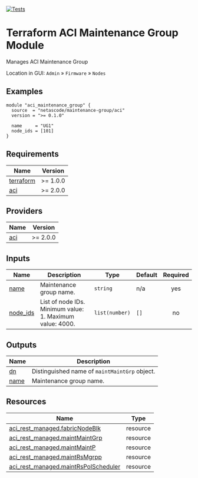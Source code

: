 <!-- BEGIN_TF_DOCS -->
[![Tests](https://github.com/netascode/terraform-aci-maintenance-group/actions/workflows/test.yml/badge.svg)](https://github.com/netascode/terraform-aci-maintenance-group/actions/workflows/test.yml)

# Terraform ACI Maintenance Group Module

Manages ACI Maintenance Group

Location in GUI:
`Admin` » `Firmware` » `Nodes`

## Examples

```hcl
module "aci_maintenance_group" {
  source  = "netascode/maintenance-group/aci"
  version = ">= 0.1.0"

  name     = "UG1"
  node_ids = [101]
}
```

## Requirements

| Name | Version |
|------|---------|
| <a name="requirement_terraform"></a> [terraform](#requirement\_terraform) | >= 1.0.0 |
| <a name="requirement_aci"></a> [aci](#requirement\_aci) | >= 2.0.0 |

## Providers

| Name | Version |
|------|---------|
| <a name="provider_aci"></a> [aci](#provider\_aci) | >= 2.0.0 |

## Inputs

| Name | Description | Type | Default | Required |
|------|-------------|------|---------|:--------:|
| <a name="input_name"></a> [name](#input\_name) | Maintenance group name. | `string` | n/a | yes |
| <a name="input_node_ids"></a> [node\_ids](#input\_node\_ids) | List of node IDs. Minimum value: 1. Maximum value: 4000. | `list(number)` | `[]` | no |

## Outputs

| Name | Description |
|------|-------------|
| <a name="output_dn"></a> [dn](#output\_dn) | Distinguished name of `maintMaintGrp` object. |
| <a name="output_name"></a> [name](#output\_name) | Maintenance group name. |

## Resources

| Name | Type |
|------|------|
| [aci_rest_managed.fabricNodeBlk](https://registry.terraform.io/providers/CiscoDevNet/aci/latest/docs/resources/rest_managed) | resource |
| [aci_rest_managed.maintMaintGrp](https://registry.terraform.io/providers/CiscoDevNet/aci/latest/docs/resources/rest_managed) | resource |
| [aci_rest_managed.maintMaintP](https://registry.terraform.io/providers/CiscoDevNet/aci/latest/docs/resources/rest_managed) | resource |
| [aci_rest_managed.maintRsMgrpp](https://registry.terraform.io/providers/CiscoDevNet/aci/latest/docs/resources/rest_managed) | resource |
| [aci_rest_managed.maintRsPolScheduler](https://registry.terraform.io/providers/CiscoDevNet/aci/latest/docs/resources/rest_managed) | resource |
<!-- END_TF_DOCS -->